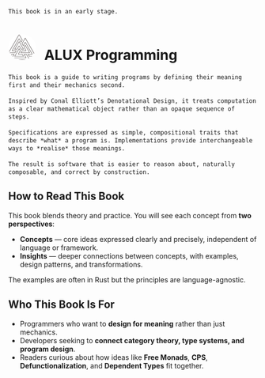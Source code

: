 ```admonish warning
This book is in an early stage.
```

# <img src="assets/alux-logo.png" style="margin-right: 10px; border-radius: 50%; background: white;"> ALUX Programming

```admonish note
This book is a guide to writing programs by defining their meaning first and their mechanics second.

Inspired by Conal Elliott’s Denotational Design, it treats computation as a clear mathematical object rather than an opaque sequence of steps.

Specifications are expressed as simple, compositional traits that describe *what* a program is. Implementations provide interchangeable ways to *realise* those meanings.

The result is software that is easier to reason about, naturally composable, and correct by construction.
```

## How to Read This Book

This book blends theory and practice. You will see each concept from **two perspectives**:

* **Concepts** — core ideas expressed clearly and precisely, independent of language or framework.
* **Insights** — deeper connections between concepts, with examples, design patterns, and transformations.

The examples are often in Rust but the principles are language-agnostic.

## Who This Book Is For

* Programmers who want to **design for meaning** rather than just mechanics.
* Developers seeking to **connect category theory, type systems, and program design**.
* Readers curious about how ideas like **Free Monads**, **CPS**, **Defunctionalization**, and **Dependent Types** fit together.
